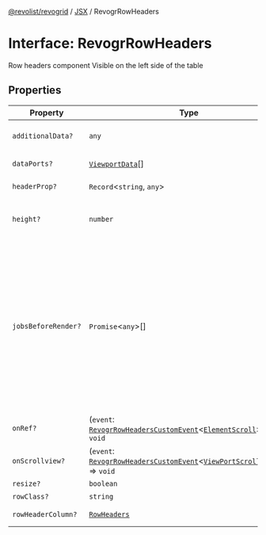 [@revolist/revogrid](README.md) / [JSX](Namespace.JSX.md) / RevogrRowHeaders

# Interface: RevogrRowHeaders

Row headers component
Visible on the left side of the table

## Properties

| Property | Type | Description | Defined in |
| ------ | ------ | ------ | ------ |
| `additionalData?` | `any` | Additional data to pass to renderer | [src/components.d.ts:2012](https://github.com/revolist/revogrid/blob/bdb9e42430f63c1d6612c6ca28338cbed0c26a6c/src/components.d.ts#L2012) |
| `dataPorts?` | [`ViewportData`](TypeAlias.ViewportData.md)[] | Viewport data | [src/components.d.ts:2016](https://github.com/revolist/revogrid/blob/bdb9e42430f63c1d6612c6ca28338cbed0c26a6c/src/components.d.ts#L2016) |
| `headerProp?` | `Record`\<`string`, `any`\> | Header props | [src/components.d.ts:2020](https://github.com/revolist/revogrid/blob/bdb9e42430f63c1d6612c6ca28338cbed0c26a6c/src/components.d.ts#L2020) |
| `height?` | `number` | Header height to setup row headers | [src/components.d.ts:2024](https://github.com/revolist/revogrid/blob/bdb9e42430f63c1d6612c6ca28338cbed0c26a6c/src/components.d.ts#L2024) |
| `jobsBeforeRender?` | `Promise`\<`any`\>[] | Prevent rendering until job is done. Can be used for initial rendering performance improvement. When several plugins require initial rendering this will prevent double initial rendering. | [src/components.d.ts:2028](https://github.com/revolist/revogrid/blob/bdb9e42430f63c1d6612c6ca28338cbed0c26a6c/src/components.d.ts#L2028) |
| `onRef?` | (`event`: [`RevogrRowHeadersCustomEvent`](Interface.RevogrRowHeadersCustomEvent.md)\<[`ElementScroll`](Interface.ElementScroll.md)\>) => `void` | Register element to scroll | [src/components.d.ts:2032](https://github.com/revolist/revogrid/blob/bdb9e42430f63c1d6612c6ca28338cbed0c26a6c/src/components.d.ts#L2032) |
| `onScrollview?` | (`event`: [`RevogrRowHeadersCustomEvent`](Interface.RevogrRowHeadersCustomEvent.md)\<[`ViewPortScrollEvent`](TypeAlias.ViewPortScrollEvent.md)\>) => `void` | Scroll viewport | [src/components.d.ts:2036](https://github.com/revolist/revogrid/blob/bdb9e42430f63c1d6612c6ca28338cbed0c26a6c/src/components.d.ts#L2036) |
| `resize?` | `boolean` | Enable resize | [src/components.d.ts:2040](https://github.com/revolist/revogrid/blob/bdb9e42430f63c1d6612c6ca28338cbed0c26a6c/src/components.d.ts#L2040) |
| `rowClass?` | `string` | Row class | [src/components.d.ts:2044](https://github.com/revolist/revogrid/blob/bdb9e42430f63c1d6612c6ca28338cbed0c26a6c/src/components.d.ts#L2044) |
| `rowHeaderColumn?` | [`RowHeaders`](Interface.RowHeaders.md) | Row header column | [src/components.d.ts:2048](https://github.com/revolist/revogrid/blob/bdb9e42430f63c1d6612c6ca28338cbed0c26a6c/src/components.d.ts#L2048) |
